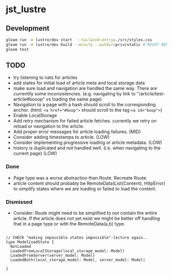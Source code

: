 # jst_lustre

## Development

```sh
gleam run -m lustre/dev start  --tailwind-entry=./src/styles.css
gleam run -m lustre/dev build --minify --outdir=priv/static # MIGHT NEED --tailwind-entry=./src/styles.css
gleam test 

```

## TODO

- try listening to nats for articles
- add states for initial load of article meta and local storage data
- make sure load and navigation are handled the same way. There are currentlly some inconsistencies. (e.g. navigating by link to "/article/test-article#booop" vs loading the same page)
- Navigation to a page with a hash should scroll to the corresponding anchor. (html: `<a href="#boop">` should scroll to the tag `<a id="boop">`)
- Enable LocalStorage
- Add retry mechanism for failed article fetches. currently we retry on reload or navigation to the article.
- Add proper error messages for article loading failures. (MID)
- Consider adding timestamps to article. (LOW)
- Consider implementing progressive loading or article metadata. (LOW)
- history is duplicated and not handled well. (i.e. when navigating to the current page) (LOW)

### Done

- Page type was a worse abstraction than Route. Recreate Route.
- article content should probably be RemoteData(List(Content), HttpError) to simplify states where we are loading or failed to load the content.

### Dismissed

- Consider: Route might need to be simplified to not contain the entire article. If the article does not yet exist we might be better off handling that in a page type or with the RemoteData(a,b) type.

```gleam

// CHECK "making impossible states impossible"-lecture again..
type ModelLoadState {
  NotLoaded
  LoadedFromLocalStorage(local_storage_model: Model)
  LoadedFromServer(server_model: Model)
  LoadedBoth(local_storage_model: Model, server_model: Model)

}

```
